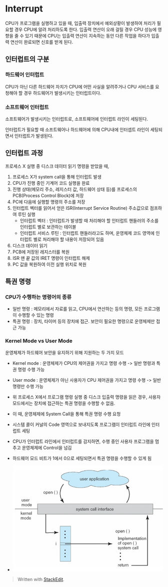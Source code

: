 ﻿# Interrupt
CPU가 프로그램을 실행하고 있을 때, 입출력 장치에서 예외상황이 발생하여 처리가 필요할 경우 CPU에 알려 처리하도록 한다. 입출력 연산이 오래 걸릴 경우 CPU 성능에 영향을 줄 수 있기 때문에 CPU는 입출력 연산이 지속하는 동안 다른 작업을 하다가 입출력 연산이 완료되면 신호를 받게 된다.

## 인터럽트의 구분
### 하드웨어 인터럽트
CPU가 아닌 다른 하드웨어 자치가 CPU에 어떤 사실을 알려주거나 CPU 서비스를 요청해야 할 경우 하드웨어가 발생시키는 인터럽트이다.

### 소프트웨어 인터럽트
소프트웨어가 발생시키는 인터럽트로, 소프트웨어에 인터럽트 라인이 세팅된다.

인터럽트가 필요할 때 소프트웨어나 하드웨어에 의해 CPU내에 인터셉트 라인이 세팅되면서 인터럽트가 발생된다.

## 인터럽트 과정
프로세스 X 실행 중 디스크 데이터 읽기 명령을 받았을 때,
1. 프로세스 X가 system call을 통해 인터럽트 발생
2. CPU가 진행 중인 기계어 코드 실행을 완료
3. 진행 상태(메모리 주소, 레지스터 값, 하드웨어 상태 등)를 프로세스의 PCB(Process Control Block)에 저장
4. PC에 다음에 실행할 명령의 주소를 저장
5. 인터럽트 벡터를 읽어서 얻은 ISR(Interrupt Service Routine) 주소값으로 점프하여 루틴 실행
	- 인터럽트 벡터 : 인터럽트가 발생할 때 처리해야 할 인터럽트 핸들러의 주소를 인터럽트 별로 보관하는 테이블
	- 인터럽트 서비스 루틴 : 인터럽트 핸들러라고도 하며, 운영체제 코드 영역에 인터럽트 별로 처리해야 할 내용이 저장되어 있음
6. 디스크 데이터 읽기
7. PCB에 저장된 레지스터를 복원
8. ISR 맨 끝 값의 IRET 명령이 인터럽트 해제
9. PC 값을 복원하여  이전 실행 위치로 복원

## 특권 명령
### CPU가 수행하는 명령어의 종류
- 일반 명령 : 메모리에서 자료를 읽고, CPU에서 연산하는 등의 명령, 모든 프로그램이 수행할 수 있는 명령
- 특권 명령 : 장치, 타이머 등의 장치에 접근. 보안이 필요한 명령으로 운영체제만 접근 가능

### Kernel Mode vs User Mode
운영체제가 하드웨어 보안을 유지하기 위해 지원하는 두 가지 모드
- Kernel mode : 운영체제가 CPU의 제어권을 가지고 명령 수행 -> 일반 명령과 특권 명령 수행 가능
- User mode : 운영체제가 아닌 사용자가 CPU 제어권을 가지고 명령 수행 -> 일반 명령만 수행 가능

- 위 프로세스 X에서 프로그램 명령 실행 중 디스크 입출력 명령을 읽은 경우, 사용자 모드에서는 장치에 접근하는 특권 명령을 수행할 수 없음. 
- 이 때, 운영체제에 System Call을 통해 특권 명령 수행 요청
- 시스템 콜이 커널의 Code 영역으로 보내지도록 프로그램이 인터럽트 라인에 인터럽트 세팅
- CPU가 인터럽트 라인에서 인터럽트를 감지하면, 수행 중인 사용자 프로그램을 멈추고 운영체제에 Control을 넘김
- 하드웨어 모드 비트가 1에서 0으로 세팅되면서 특권 명령을 수행할 수 있게 됨

- ![system call](/sejigner/img/os/interrupt/1.jpg)
> Written with [StackEdit](https://stackedit.io/).
